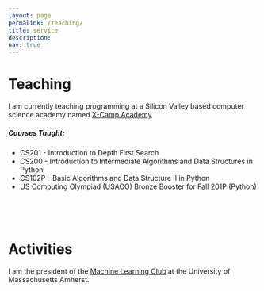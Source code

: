 ```yaml
---
layout: page
permalink: /teaching/
title: service
description: 
nav: true
---
```


# Teaching

I am currently teaching programming at a Silicon Valley based computer science academy named [X-Camp Academy](https://x-camp.academy/#/)

##### Courses Taught:
* CS201 - Introduction to Depth First Search
* CS200 - Introduction to Intermediate Algorithms and Data Structures in Python
* CS102P - Basic Algorithms and Data Structure II in Python
* US Computing Olympiad (USACO) Bronze Booster for Fall 201P (Python)

<pre>



</pre>

# Activities

I am the president of the [Machine Learning Club](https://umass-ml-club.github.io/) at the University of Massachusetts Amherst.
